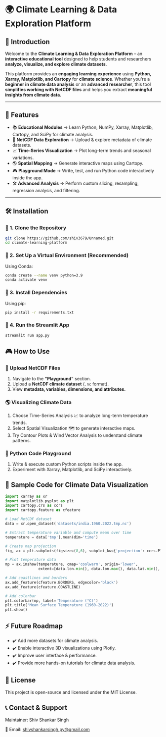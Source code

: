 # 🌍 Climate Learning & Data Exploration Platform

## 📖 Introduction
Welcome to the **Climate Learning & Data Exploration Platform** – an **interactive educational tool** designed to help students and researchers **analyze, visualize, and explore climate datasets**. 

This platform provides an **engaging learning experience** using **Python, Xarray, Matplotlib, and Cartopy** for **climate science**. Whether you're a **beginner in climate data analysis** or an **advanced researcher**, this tool **simplifies working with NetCDF files** and helps you extract **meaningful insights from climate data**.

---

## 🚀 Features
- 📚 **Educational Modules** → Learn Python, NumPy, Xarray, Matplotlib, Cartopy, and SciPy for climate analysis.
- 📂 **NetCDF Data Exploration** → Upload & explore metadata of climate datasets.
- 📈 **Time-Series Visualization** → Plot long-term trends and seasonal variations.
- 🌎 **Spatial Mapping** → Generate interactive maps using Cartopy.
- 🎮 **Playground Mode** → Write, test, and run Python code interactively inside the app.
- 🛠️ **Advanced Analysis** → Perform custom slicing, resampling, regression analysis, and filtering.

---

## 🛠 Installation

### 🔹 **1. Clone the Repository**
```sh
git clone https://github.com/shiv3679/Unnamed.git
cd climate-learning-platform
```
### 🔹 2. Set Up a Virtual Environment (Recommended)

Using Conda:
```sh
conda create --name venv python=3.9
conda activate venv
```

### 🔹 3. Install Dependencies
Using pip:
```sh
pip install -r requirements.txt
```

### 🔹 4. Run the Streamlit App

```sh
streamlit run app.py
```

## 🎮 How to Use
### 📂 Upload NetCDF Files
1. Navigate to the **"Playground"** section.
2. Upload a **NetCDF climate dataset** (`.nc` format).
3. View **metadata, variables, dimensions, and attributes.**
### 🌎 Visualizing Climate Data
1. Choose Time-Series Analysis 📈 to analyze long-term temperature trends.
2. Select Spatial Visualization 🗺️ to generate interactive maps.
3. Try Contour Plots & Wind Vector Analysis to understand climate patterns.
### 📝 Python Code Playground
1. Write & execute custom Python scripts inside the app.
2. Experiment with Xarray, Matplotlib, and SciPy interactively.

## 🌟 Sample Code for Climate Data Visualization

```python
import xarray as xr
import matplotlib.pyplot as plt
import cartopy.crs as ccrs
import cartopy.feature as cfeature

# Load NetCDF dataset
data = xr.open_dataset('datasets/india.1960.2022.tmp.nc')

# Extract temperature variable and compute mean over time
temperature = data['tmp'].mean(dim='time')

# Create map projection
fig, ax = plt.subplots(figsize=(8,6), subplot_kw={'projection': ccrs.PlateCarree()})

# Plot temperature data
mp = ax.imshow(temperature, cmap='coolwarm', origin='lower',
               extent=[data.lon.min(), data.lon.max(), data.lat.min(), data.lat.max()])

# Add coastlines and borders
ax.add_feature(cfeature.BORDERS, edgecolor='black')
ax.add_feature(cfeature.COASTLINE)

# Add colorbar
plt.colorbar(mp, label='Temperature (°C)')
plt.title('Mean Surface Temperature (1960-2022)')
plt.show()
```

## ⚡ Future Roadmap
- ✔️ Add more datasets for climate analysis.
- ✔️ Enable interactive 3D visualizations using Plotly.
- ✔️ Improve user interface & performance.
- ✔️ Provide more hands-on tutorials for climate data analysis.

## 📜 License
This project is open-source and licensed under the MIT License.

## 📞 Contact & Support

Maintainer: Shiv Shankar Singh

📧 Email: shivshankarsingh.py@gmail.com